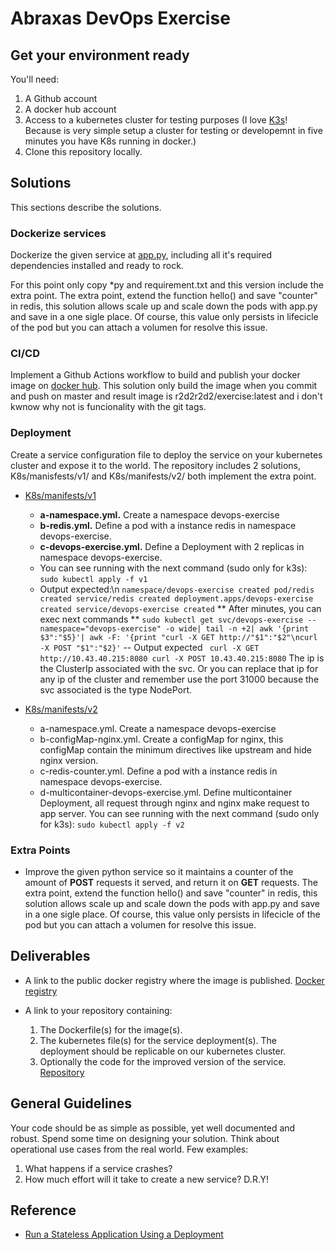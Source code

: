 # Abraxas DevOps Exercise

## Get your environment ready

You'll need:

1. A Github account
2. A docker hub account
3. Access to a kubernetes cluster for testing purposes (I love [K3s](https://github.com/rancher/k3s)! Because is very simple setup a cluster for testing or developemnt in five minutes you have K8s running in docker.)
4. Clone this repository locally.

## Solutions

This sections describe the solutions.


### Dockerize services

Dockerize the given service at [app.py](app.py), including all it's required dependencies installed and ready to rock.

For this point only copy *py and requirement.txt and this version include the extra point. 
The extra point, extend the function hello() and save "counter" in redis, this solution allows scale up and scale down the pods with app.py and save in a one sigle place. Of course, this value only persists in lifecicle of the pod but you can attach a volumen for resolve this issue.



### CI/CD

Implement a Github Actions workflow to build and publish your docker image on [docker hub](https://hub.docker.com/).
This solution only build the image when you commit and push on master and result image is r2d2r2d2/exercise:latest and i don't kwnow why not is funcionality with the git tags.

### Deployment

Create a service configuration file to deploy the service on your kubernetes cluster and expose it to the world.
The repository includes 2 solutions, K8s/manisfests/v1/ and K8s/manifests/v2/ both implement the extra point.

- [K8s/manifests/v1](https://github.com/arthur-rock/devops-exercise/tree/master/K8s/manifests/v1)
	- **a-namespace.yml.** Create a namespace devops-exercise
	- **b-redis.yml.** Define a pod with a instance redis in namespace devops-exercise.
	- **c-devops-exercise.yml.** Define a Deployment with 2 replicas in namespace devops-exercise. 
	- You can see running with the next command (sudo only for k3s):
	`sudo kubectl apply -f v1`
    - Output expected:\n
	`
	namespace/devops-exercise created
	pod/redis created
	service/redis created
	deployment.apps/devops-exercise created
	service/devops-exercise created
	`
	** After minutes, you can exec next commands **
	`sudo kubectl get svc/devops-exercise --namespace="devops-exercise" -o wide| tail -n +2| awk '{print $3":"$5}'| awk -F: '{print "curl -X GET http://"$1":"$2"\ncurl -X POST "$1":"$2}'`
	-- Output expected
	` 
	curl -X GET http://10.43.40.215:8080
	curl -X POST 10.43.40.215:8080
	`
	The ip is the ClusterIp associated with the svc. 
	Or you can replace that ip for any ip of the cluster and remember use the port 31000 because the svc associated is the type NodePort.

- [K8s/manifests/v2](https://github.com/arthur-rock/devops-exercise/tree/master/K8s/manifests/v2)
	- a-namespace.yml. Create a namespace devops-exercise
	- b-configMap-nginx.yml. Create a configMap for nginx, this configMap contain the minimum directives like upstream  and hide nginx version.
	- c-redis-counter.yml. Define a pod with a instance redis in namespace devops-exercise.
	- d-multicontainer-devops-exercise.yml. Define multicontainer Deployment, all request through nginx and nginx make request to app server.
	You can see running with the next command (sudo only for k3s):
	`sudo kubectl apply -f v2`

  

### Extra Points

- Improve the given python service so it maintains a counter of the amount of **POST** requests it served, and return it on **GET** requests.
The extra point, extend the function hello() and save "counter" in redis, this solution allows scale up and scale down the pods with app.py and save in a one sigle place. Of course, this value only persists in lifecicle of the pod but you can attach a volumen for resolve this issue. 


## Deliverables

- A link to the public docker registry where the image is published.
  [Docker registry](https://hub.docker.com/repository/docker/r2d2r2d2/exercise)

- A link to your repository containing:

    1. The Dockerfile(s) for the image(s).
    2. The kubernetes file(s) for the service deployment(s). The deployment should be replicable on our kubernetes cluster.
    3. Optionally the code for the improved version of the service.
	[Repository](https://github.com/arthur-rock/devops-exercise)

## General Guidelines

Your code should be as simple as possible, yet well documented and robust.
Spend some time on designing your solution. Think about operational use cases from the real world. Few examples:

1. What happens if a service crashes?
2. How much effort will it take to create a new service? D.R.Y!

## Reference

- [Run a Stateless Application Using a Deployment](https://kubernetes.io/docs/tasks/run-application/run-stateless-application-deployment/)

